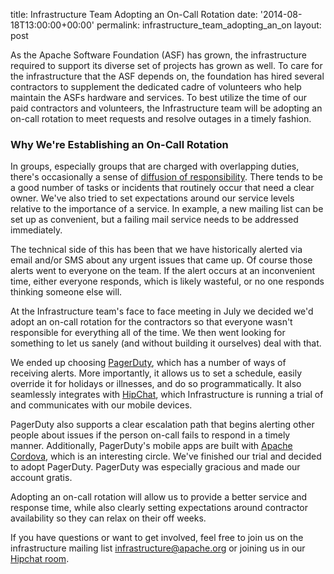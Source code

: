 title: Infrastructure Team Adopting an On-Call Rotation
date: '2014-08-18T13:00:00+00:00'
permalink: infrastructure_team_adopting_an_on
layout: post

<p>As the Apache Software Foundation (ASF) has grown, the infrastructure required to support its diverse set of projects has grown as well. To care for the infrastructure that the ASF depends on, the foundation has hired several contractors to supplement the dedicated cadre of volunteers who help maintain the ASFs hardware and services. To best utilize the time of our paid contractors and volunteers, the Infrastructure team will be adopting an on-call rotation to meet requests and resolve outages in a timely fashion.&nbsp;</p> 
  <h3>Why We're Establishing an On-Call Rotation
</h3> 
  <p>
In groups, especially groups that are charged with overlapping duties, there's occasionally a sense of <a href="http://en.wikipedia.org/wiki/Diffusion_of_responsibility" target="_blank">diffusion of responsibility</a>. There tends to be a good number of tasks or incidents that routinely occur that need a clear owner. We've also tried to set expectations around our service levels relative to the importance of a service. In example, a new mailing list can be set up as convenient, but a failing mail service needs to be addressed immediately.

</p> 
  <p>The technical side of this has been that we have historically alerted via email and/or SMS about any urgent issues that came up. Of course those alerts went to everyone on the team. If the alert occurs at an inconvenient time, either everyone responds, which is likely wasteful, or no one responds thinking someone else will.

</p> 
  <p>At the Infrastructure team's face to face meeting in July we decided we'd adopt an on-call rotation for the contractors so that everyone wasn't responsible for everything all of the time.  We then went looking for something to let us sanely (and without building it ourselves) deal with that. </p> 
  <p>

We ended up choosing <a href="https://pagerduty.com" target="_blank">PagerDuty</a>, which has a number of ways of receiving alerts. More importantly, it allows us to set a schedule, easily override it for holidays or illnesses, and do so programmatically. It also seamlessly integrates with <a href="https://hipchat.com">HipChat</a>, which Infrastructure is running a trial of and communicates with our mobile devices. </p> 
  <p>

PagerDuty also supports a clear escalation path that begins alerting other people about issues if the person on-call fails to respond in a timely manner. Additionally, PagerDuty's mobile apps are built with <a href="https://cordova.apache.org">Apache Cordova</a>, which is an interesting circle. We've finished our trial and decided to adopt PagerDuty. PagerDuty&nbsp;was especially gracious and made our account gratis.

</p> 
  <p>Adopting an on-call rotation will allow us to provide a better service and response time, while also clearly setting expectations around contractor availability so they can relax on their off weeks. </p> 
  <p>

If you have questions or want to get involved, feel free to join us on the infrastructure mailing list infrastructure@apache.org or joining us in our <a href="http://www.hipchat.com/gw4Cfp7JY" target="_blank">Hipchat room</a>. 
</p>
